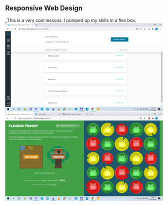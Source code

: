 ## Responsive Web Design

\_This is a very cool lessons. I pumped up my skills in a flex box.
![](./Responsive.png)
![](froggy.png)

